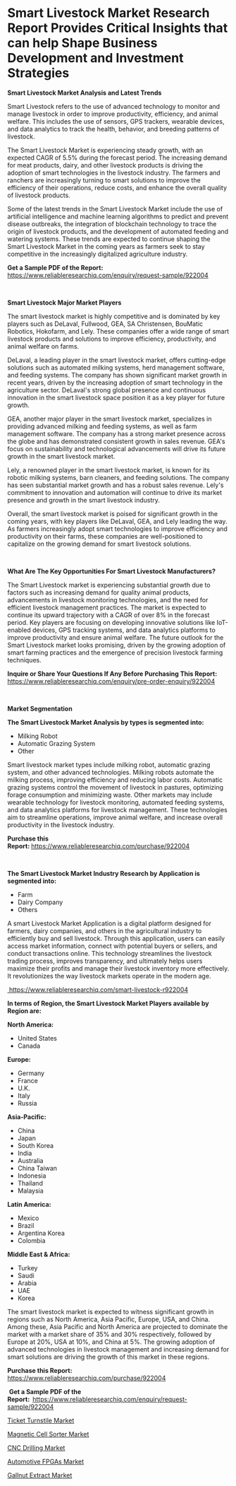<p><h1>Smart Livestock Market Research Report Provides Critical Insights that can help Shape Business Development and Investment Strategies</h1></p><p><strong>Smart Livestock Market Analysis and Latest Trends</strong></p>
<p><p>Smart Livestock refers to the use of advanced technology to monitor and manage livestock in order to improve productivity, efficiency, and animal welfare. This includes the use of sensors, GPS trackers, wearable devices, and data analytics to track the health, behavior, and breeding patterns of livestock.</p><p>The Smart Livestock Market is experiencing steady growth, with an expected CAGR of 5.5% during the forecast period. The increasing demand for meat products, dairy, and other livestock products is driving the adoption of smart technologies in the livestock industry. The farmers and ranchers are increasingly turning to smart solutions to improve the efficiency of their operations, reduce costs, and enhance the overall quality of livestock products.</p><p>Some of the latest trends in the Smart Livestock Market include the use of artificial intelligence and machine learning algorithms to predict and prevent disease outbreaks, the integration of blockchain technology to trace the origin of livestock products, and the development of automated feeding and watering systems. These trends are expected to continue shaping the Smart Livestock Market in the coming years as farmers seek to stay competitive in the increasingly digitalized agriculture industry.</p></p>
<p><strong>Get a Sample PDF of the Report:&nbsp;</strong> <a href="https://www.reliableresearchiq.com/enquiry/request-sample/922004">https://www.reliableresearchiq.com/enquiry/request-sample/922004</a></p>
<p>&nbsp;</p>
<p><strong>Smart Livestock Major Market Players</strong></p>
<p><p>The smart livestock market is highly competitive and is dominated by key players such as DeLaval, Fullwood, GEA, SA Christensen, BouMatic Robotics, Hokofarm, and Lely. These companies offer a wide range of smart livestock products and solutions to improve efficiency, productivity, and animal welfare on farms.</p><p>DeLaval, a leading player in the smart livestock market, offers cutting-edge solutions such as automated milking systems, herd management software, and feeding systems. The company has shown significant market growth in recent years, driven by the increasing adoption of smart technology in the agriculture sector. DeLaval's strong global presence and continuous innovation in the smart livestock space position it as a key player for future growth.</p><p>GEA, another major player in the smart livestock market, specializes in providing advanced milking and feeding systems, as well as farm management software. The company has a strong market presence across the globe and has demonstrated consistent growth in sales revenue. GEA's focus on sustainability and technological advancements will drive its future growth in the smart livestock market.</p><p>Lely, a renowned player in the smart livestock market, is known for its robotic milking systems, barn cleaners, and feeding solutions. The company has seen substantial market growth and has a robust sales revenue. Lely's commitment to innovation and automation will continue to drive its market presence and growth in the smart livestock industry.</p><p>Overall, the smart livestock market is poised for significant growth in the coming years, with key players like DeLaval, GEA, and Lely leading the way. As farmers increasingly adopt smart technologies to improve efficiency and productivity on their farms, these companies are well-positioned to capitalize on the growing demand for smart livestock solutions.</p></p>
<p>&nbsp;</p>
<p><strong>What Are The Key Opportunities For Smart Livestock Manufacturers?</strong></p>
<p><p>The Smart Livestock market is experiencing substantial growth due to factors such as increasing demand for quality animal products, advancements in livestock monitoring technologies, and the need for efficient livestock management practices. The market is expected to continue its upward trajectory with a CAGR of over 8% in the forecast period. Key players are focusing on developing innovative solutions like IoT-enabled devices, GPS tracking systems, and data analytics platforms to improve productivity and ensure animal welfare. The future outlook for the Smart Livestock market looks promising, driven by the growing adoption of smart farming practices and the emergence of precision livestock farming techniques.</p></p>
<p><strong>Inquire or Share Your Questions If Any Before Purchasing This Report:</strong> <a href="https://www.reliableresearchiq.com/enquiry/pre-order-enquiry/922004">https://www.reliableresearchiq.com/enquiry/pre-order-enquiry/922004</a></p>
<p>&nbsp;</p>
<p><strong>Market Segmentation</strong></p>
<p><strong>The Smart Livestock Market Analysis by types is segmented into:</strong></p>
<p><ul><li>Milking Robot</li><li>Automatic Grazing System</li><li>Other</li></ul></p>
<p><p>Smart livestock market types include milking robot, automatic grazing system, and other advanced technologies. Milking robots automate the milking process, improving efficiency and reducing labor costs. Automatic grazing systems control the movement of livestock in pastures, optimizing forage consumption and minimizing waste. Other markets may include wearable technology for livestock monitoring, automated feeding systems, and data analytics platforms for livestock management. These technologies aim to streamline operations, improve animal welfare, and increase overall productivity in the livestock industry.</p></p>
<p><strong>Purchase this Report:&nbsp;</strong><a href="https://www.reliableresearchiq.com/purchase/922004">https://www.reliableresearchiq.com/purchase/922004</a></p>
<p>&nbsp;</p>
<p><strong>The Smart Livestock Market Industry Research by Application is segmented into:</strong></p>
<p><ul><li>Farm</li><li>Dairy Company</li><li>Others</li></ul></p>
<p><p>A smart Livestock Market Application is a digital platform designed for farmers, dairy companies, and others in the agricultural industry to efficiently buy and sell livestock. Through this application, users can easily access market information, connect with potential buyers or sellers, and conduct transactions online. This technology streamlines the livestock trading process, improves transparency, and ultimately helps users maximize their profits and manage their livestock inventory more effectively. It revolutionizes the way livestock markets operate in the modern age.</p></p>
<p><a href="https://www.reliableresearchiq.com/smart-livestock-r922004">&nbsp;https://www.reliableresearchiq.com/smart-livestock-r922004</a></p>
<p><strong>In terms of Region, the Smart Livestock Market Players available by Region are:</strong></p>
<p>
    <p> <strong> North America: </strong>
        <ul>
            <li>United States</li>
            <li>Canada</li>
        </ul>
        </p> 
    <p> <strong> Europe: </strong>
        <ul>
            <li>Germany</li>
            <li>France</li>
            <li>U.K.</li>
            <li>Italy</li>
            <li>Russia</li>
        </ul>
        </p> 
    <p> <strong> Asia-Pacific: </strong>
        <ul>
            <li>China</li>
            <li>Japan</li>
            <li>South Korea</li>
            <li>India</li>
            <li>Australia</li>
            <li>China Taiwan</li>
            <li>Indonesia</li>
            <li>Thailand</li>
            <li>Malaysia</li>
        </ul>
        </p> 
    <p> <strong> Latin America: </strong>
        <ul>
            <li>Mexico</li>
            <li>Brazil</li>
            <li>Argentina Korea</li>
            <li>Colombia</li>
        </ul>
        </p> 
    <p> <strong> Middle East & Africa: </strong>
        <ul>
            <li>Turkey</li>
            <li>Saudi</li>
            <li>Arabia</li>
            <li>UAE</li>
            <li>Korea</li>
        </ul>
    </p>
    </p>
<p><p>The smart livestock market is expected to witness significant growth in regions such as North America, Asia Pacific, Europe, USA, and China. Among these, Asia Pacific and North America are projected to dominate the market with a market share of 35% and 30% respectively, followed by Europe at 20%, USA at 10%, and China at 5%. The growing adoption of advanced technologies in livestock management and increasing demand for smart solutions are driving the growth of this market in these regions.</p></p>
<p><strong>Purchase this Report: </strong><a href="https://www.reliableresearchiq.com/purchase/922004">https://www.reliableresearchiq.com/purchase/922004</a></p>
<p>&nbsp;<strong>Get a Sample PDF of the Report:&nbsp;&nbsp;</strong><a href="https://www.reliableresearchiq.com/enquiry/request-sample/922004">https://www.reliableresearchiq.com/enquiry/request-sample/922004</a></p>
<p><strong></strong></p>
<p><p><a href="https://medium.com/@samirmayert67/ticket-turnstile-market-research-report-includes-analysis-on-market-size-share-and-growth-rate-at-e06daee22c89">Ticket Turnstile Market</a></p><p><a href="https://medium.com/@dovansangxd/global-magnetic-cell-sorter-industry-types-applications-market-players-regional-growth-1f046553cc88">Magnetic Cell Sorter Market</a></p><p><a href="https://medium.com/@paullawrence644/cnc-drilling-market-report-by-product-type-automatic-semi-automatic-end-use-9e48587fc2fc">CNC Drilling Market</a></p><p><a href="https://www.linkedin.com/pulse/global-automotive-fpgas-market-focus-product-type-low-endmid-rangehigh-end-pv6bc?trackingId=b89fy%2BhATeCG7WtUN3Yoow%3D%3D">Automotive FPGAs Market</a></p><p><a href="https://www.linkedin.com/pulse/gallnut-extract-market-size-share-trends-analysis-report-bi3jc?trackingId=DgZP6CvNQE%2BPaBd3QpQ0%2Bw%3D%3D">Gallnut Extract Market</a></p></p>